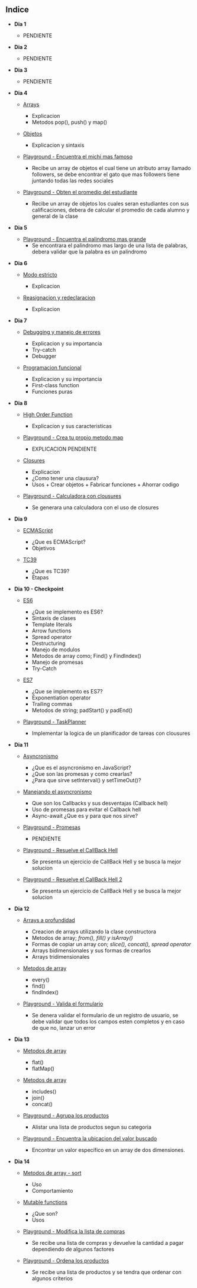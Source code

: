 
## Indice
                
+ **Dia 1**
    + PENDIENTE
+ **Dia 2**
    + PENDIENTE
+ **Dia 3**
    + PENDIENTE
+ **Dia 4**
    + [Arrays](https://github.com/JairMora21/30-dias-de-JavaScript/blob/main/src/04-dia/arrays.js)
	    + Explicacion
		+ Metodos pop(), push() y map()
	+ [Objetos](https://github.com/JairMora21/30-dias-de-JavaScript/blob/main/src/04-dia/objetos.js)
	    + Explicacion y sintaxis

    + [Playground - Encuentra el michi mas famoso](https://github.com/JairMora21/30-dias-de-JavaScript/blob/main/src/04-dia/playground-EncuentraElMichiMasFamoso.js)
	    + Recibe un array de objetos el cual tiene un atributo array llamado followers, se debe encontrar el gato que mas followers tiene juntando todas las redes sociales

	+ [Playground - Obten el promedio del estudiante ](
https://github.com/JairMora21/30-dias-de-JavaScript/blob/main/src/04-dia/playground-ObtenElPromedioDeEstudiantes.js)
	    + Recibe un array de objetos los cuales seran estudiantes con sus calificaciones, debera de calcular el promedio de cada alumno y general de la clase

+ **Dia 5**
    + [Playground - Encuentra el palindromo mas grande](https://github.com/JairMora21/30-dias-de-JavaScript/blob/main/src/05-dia/playground-EncuentraElPalindromoMasGrande.js)
	    + Se encontrara el palindromo mas  largo de una lista de palabras, debera validar que la palabra es un palindromo

+ **Dia 6**
    + [Modo estricto](https://github.com/JairMora21/30-dias-de-JavaScript/blob/main/src/06-dia/Modo-Estricto.js)
	    + Explicacion
        
    + [Reasignacion y redeclaracion](https://github.com/JairMora21/30-dias-de-JavaScript/blob/main/src/06-dia/Reasignacion-y-Redeclaracion.js)
	    + Explicacion


+ **Dia 7**
    + [Debugging y manejo de errores](https://github.com/JairMora21/30-dias-de-JavaScript/blob/main/src/07-dia/Debugging-y-Manejo-de-Errores.js)
	    + Explicacion y su importancia
	    + Try-catch
		+ Debugger
        
    + [Programacion funcional](https://github.com/JairMora21/30-dias-de-JavaScript/blob/main/src/07-dia/Programacion-Funcional.js)
	    + Explicacion y su importancia
	    + First-class function
	    + Funciones puras
+ **Dia 8**
    + [High Order Function](https://github.com/JairMora21/30-dias-de-JavaScript/blob/main/src/08-dia/High-Order-Funtion.js)
	    + Explicacion y sus caracteristicas
	+ [Playground - Crea tu propio metodo map](https://github.com/JairMora21/30-dias-de-JavaScript/blob/main/src/08-dia/PlayGround-CreaTuPropioMetodoMap.js)
	    + EXPLICACION PENDIENTE

    + [Closures](https://github.com/JairMora21/30-dias-de-JavaScript/blob/main/src/08-dia/closures.js)
	     + Explicacion
	     + ¿Como tener una clausura?
		 + Usos 
	      + Crear objetos
	      + Fabricar funciones 
	      + Ahorrar codigo

    + [Playground - Calculadora con clousures](https://github.com/JairMora21/30-dias-de-JavaScript/blob/main/src/08-dia/playground-CalculadoraConClausures.js)
	    + Se generara una calculadora con el uso de closures 


+ **Dia 9**

	+ [ECMAScript](https://github.com/JairMora21/30-dias-de-JavaScript/blob/main/src/09-dia/ECMAScript.md)
	    + ¿Que es ECMAScript?
	    + Objetivos

    + [TC39](https://github.com/JairMora21/30-dias-de-JavaScript/blob/main/src/09-dia/TC39.md)
	    + ¿Que es TC39?
	    + Etapas


+ **Dia 10 - Checkpoint**

	+ [ES6](https://github.com/JairMora21/30-dias-de-JavaScript/blob/main/src/10-dia-Checkpoint/ES6.js)
	    + ¿Que se implemento es ES6?
		 + Sintaxis de clases
		 + Template literals
		 + Arrow functions
		 + Spread operator
		 + Destructuring 
		 + Manejo de modulos
		 + Metodos de array como; Find() y FindIndex()
		 + Manejo de promesas
		 + Try-Catch

    + [ES7](https://github.com/JairMora21/30-dias-de-JavaScript/blob/main/src/10-dia-Checkpoint/ES7.js)
	    + ¿Que se implemento es ES7?
		 + Exponentiation operator
		 + Trailing commas
		 + Metodos de string; padStart() y padEnd()


   + [Playground - TaskPlanner](https://github.com/JairMora21/30-dias-de-JavaScript/blob/main/src/10-dia-Checkpoint/PlayGround-TaskPlanner.js)
   
       + Implementar la logica de un planificador de tareas con clousures

+ **Dia 11**
	+ [Asyncronismo](https://github.com/JairMora21/30-dias-de-JavaScript/blob/main/src/11-dia/asincronismo.js)
	    + ¿Que es el asyncronismo en JavaScript?
	    + ¿Que son las promesas y como crearlas?
	    + ¿Para que sirve setInterval() y setTimeOut()?

    + [Manejando el asyncronismo](https://github.com/JairMora21/30-dias-de-JavaScript/blob/main/src/11-dia/Manejando-Asincronismo.js)
	    + Que son los Callbacks y sus desventajas (Callback hell)
	    + Uso de promesas para evitar el Callback hell
	    + Async-await ¿Que es y para que nos sirve?

    + [Playground - Promesas](https://github.com/JairMora21/30-dias-de-JavaScript/blob/main/src/11-dia/Playground-Promesas.js)
	    + PENDIENTE

    + [Playground - Resuelve el CallBack Hell](https://github.com/JairMora21/30-dias-de-JavaScript/tree/main/src/11-dia/Playground-ResuelveCallBackHell)
	    + Se presenta un ejercicio de CallBack Hell y se busca la mejor solucion

    + [Playground - Resuelve el CallBack Hell 2](https://github.com/JairMora21/30-dias-de-JavaScript/tree/main/src/11-dia/Playgorund-ResuelveCallBackHell2)
	    + Se presenta un ejercicio de CallBack Hell y se busca la mejor solucion

+ **Dia 12**

	+ [Arrays a profundidad](https://github.com/JairMora21/30-dias-de-JavaScript/blob/main/src/12-dia/ArraysAProfundidad.js)
	    + Creacion de arrays utilizando la clase constructora
	    + Metodos de array; *from(), fill() y isArray()*
	    + Formas de copiar un array con; *slice(), concat(), spread operator*
	    + Arrays bidimensionales y sus formas de crearlos
	    + Arrays tridimensionales

    + [Metodos de array](https://github.com/JairMora21/30-dias-de-JavaScript/blob/main/src/12-dia/MetodosDeArray-Every-Find-finIndex.js)
	    + every()
	    + find()
	    + findIndex()

    + [Playground - Valida el formulario](https://github.com/JairMora21/30-dias-de-JavaScript/blob/main/src/12-dia/Playground-ValidaElFormulario.js)
	    + Se denera validar el formulario de un registro de usuario, se debe validar que todos los campos esten completos y en caso de que no, lanzar un error
	   
	   

+ **Dia 13**

    + [Metodos de array](https://github.com/JairMora21/30-dias-de-JavaScript/blob/main/src/13-dia/MetodosDeArray-FlatYMap.js)
        + flat()
        + flatMap()

    + [Metodos de array](https://github.com/JairMora21/30-dias-de-JavaScript/blob/main/src/13-dia/MetodosDeArray-Includes-Join-Concat.js)
        + includes()
        + join()
        + concat()

    + [Playground - Agrupa los productos](https://github.com/JairMora21/30-dias-de-JavaScript/blob/main/src/13-dia/Playground-AgrupaLosProductos.js)
        + Alistar una lista de productos segun su categoria

    + [Playground - Encuentra la ubicacion del valor buscado](https://github.com/JairMora21/30-dias-de-JavaScript/blob/main/src/13-dia/Playground-EncuentraLaUbicacionDelValorBuscado.js)
        +  Encontrar un valor específico en un array de dos dimensiones.


+ **Dia 14**

	+ [Metodos de array - sort](https://github.com/JairMora21/30-dias-de-JavaScript/blob/main/src/14-dia/MetodoDeArrays-Sort.js)
	    + Uso
	    + Comportamiento

    + [Mutable functions](https://github.com/JairMora21/30-dias-de-JavaScript/blob/main/src/14-dia/MutableFunctions.js)
	    + ¿Que son?
	    + Usos

    + [Playground - Modifica la lista de compras](https://github.com/JairMora21/30-dias-de-JavaScript/blob/main/src/14-dia/Playground-ModificaListaDeCompras.js)
	    + Se recibe una lista de compras y devuelve la cantidad a pagar dependiendo de algunos factores

    + [Playground - Ordena los productos](https://github.com/JairMora21/30-dias-de-JavaScript/blob/main/src/14-dia/Playground-OrdenaLosProductos.js)
	    + Se recibe una lista de productos y se tendra que ordenar con algunos criterios
